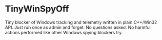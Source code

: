 # TinyWinSpyOff

Tiny blocker of Windows tracking and telemetry written in plain C++/Win32 API. Just run once as admin and forget. No questions asked. No harmful actions performed like other Windows spying blockers try.

